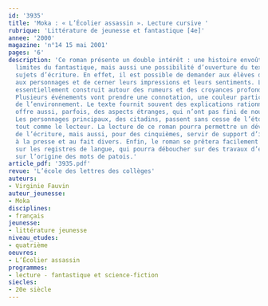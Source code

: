 ```yaml
---
id: '3935'
title: 'Moka : « L’Écolier assassin ». Lecture cursive '
rubrique: 'Littérature de jeunesse et fantastique [4e]'
annee: '2000'
magazine: 'n°14 15 mai 2001'
pages: '6'
description: 'Ce roman présente un double intérêt : une histoire envoûtante, aux
  limites du fantastique, mais aussi une possibilité d’ouverture du texte vers des
  sujets d’écriture. En effet, il est possible de demander aux élèves de s’identifier
  aux personnages et de cerner leurs impressions et leurs sentiments. Le roman est
  essentiellement construit autour des rumeurs et des croyances profondes du Berry.
  Plusieurs événements vont prendre une connotation, une couleur particulière du fait
  de l’environnement. Le texte fournit souvent des explications rationnelles, mais
  offre aussi, parfois, des aspects étranges, qui n’ont pas fini de nous surprendre.
  Les personnages principaux, des citadins, passent sans cesse de l’étonnement à l’inquiétude,
  tout comme le lecteur. La lecture de ce roman pourra permettre un développement
  de l’écriture, mais aussi, pour des cinquièmes, servir de support d’introduction
  à la presse et au fait divers. Enfin, le roman se prêtera facilement à un travail
  sur les registres de langue, qui pourra déboucher sur des travaux d’étymologie et
  sur l’origine des mots de patois.'
article_pdf: '3935.pdf'
revue: 'L’école des lettres des collèges'
auteurs:
- Virginie Fauvin
auteur_jeunesse:
- Moka
disciplines:
- français
jeunesse:
- littérature jeunesse
niveau_etudes:
- quatrième
oeuvres:
- L’Écolier assassin
programmes:
- lecture - fantastique et science-fiction
siecles:
- 20e siècle
---
```

